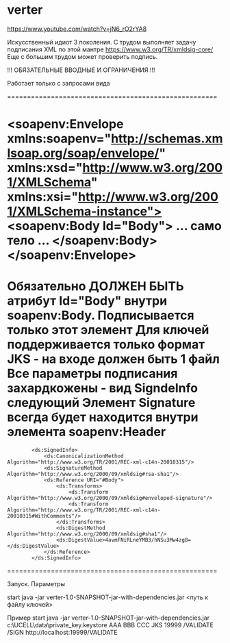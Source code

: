 ﻿# verter
https://www.youtube.com/watch?v=jN6_rO2rYA8

Искусственный идиот 3 поколения.
С трудом выполняет задачу подписания XML по этой мантре https://www.w3.org/TR/xmldsig-core/
Еще с большим трудом может проверить подпись.

!!! ОБЯЗАТЕЛЬНЫЕ ВВОДНЫЕ И ОГРАНИЧЕНИЯ !!!

Работает только с запросами вида

=====================================================
<?xml version="1.0" encoding="UTF-8"?>
<soapenv:Envelope xmlns:soapenv="http://schemas.xmlsoap.org/soap/envelope/" xmlns:xsd="http://www.w3.org/2001/XMLSchema" xmlns:xsi="http://www.w3.org/2001/XMLSchema-instance"><soapenv:Body Id="Body">
	... само тело ...
</soapenv:Body></soapenv:Envelope>
=====================================================

Обязательно ДОЛЖЕН БЫТЬ атрибут Id="Body" внутри soapenv:Body. Подписывается только этот элемент
Для ключей поддерживается только формат JKS - на входе должен быть 1 файл
Все параметры подписания захардкожены - вид SigndeInfo следующий
Элемент Signature всегда будет находится внутри элемента soapenv:Header
===================================================== 
			<ds:SignedInfo>
				<ds:CanonicalizationMethod Algorithm="http://www.w3.org/TR/2001/REC-xml-c14n-20010315"/>
				<ds:SignatureMethod Algorithm="http://www.w3.org/2000/09/xmldsig#rsa-sha1"/>
				<ds:Reference URI="#Body">
					<ds:Transforms>
						<ds:Transform Algorithm="http://www.w3.org/2000/09/xmldsig#enveloped-signature"/>
						<ds:Transform Algorithm="http://www.w3.org/TR/2001/REC-xml-c14n-20010315#WithComments"/>
					</ds:Transforms>
					<ds:DigestMethod Algorithm="http://www.w3.org/2000/09/xmldsig#sha1"/>
					<ds:DigestValue>4avmFNiRLneYMB3/hNSu3Mw4zg8=</ds:DigestValue>
				</ds:Reference>
			</ds:SignedInfo>
=====================================================

Запуск. Параметры

start java -jar verter-1.0-SNAPSHOT-jar-with-dependencies.jar <путь к файлу ключей> <PRIVATE KEY ALIAS> <PRIVATE KEY PASS> <KEY STORE PASS> <KEY STORE TYPE> <LISTEN PORT> <VALIDATOR URI> <iSIGNER URI> <HLR URI>

Пример 
start java -jar verter-1.0-SNAPSHOT-jar-with-dependencies.jar c:\UCELL\data\private_key.keystore AAA BBB CCC JKS 19999 /VALIDATE /SIGN http://localhost:19999/VALIDATE 








